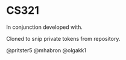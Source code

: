# CS321

In conjunction developed with.

Cloned to snip private tokens from repository.

@pritster5
@mhabron
@olgakk1

